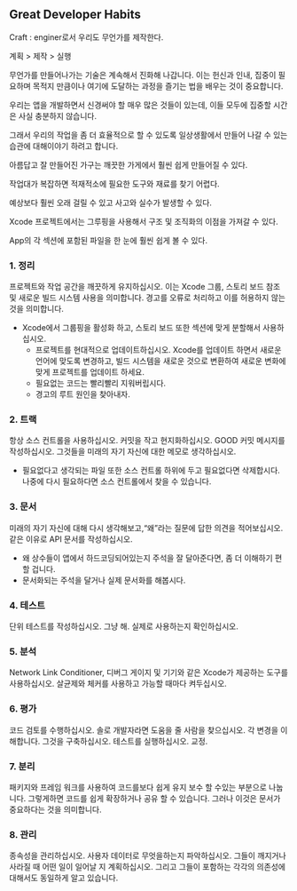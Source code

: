 ## Great Developer Habits

Craft : enginer로서 우리도 무언가를 제작한다.


 계획 > 제작 > 실행

무언가를 만들어나가는 기술은 계속해서 진화해 나갑니다. 이는 헌신과 인내, 집중이 필요하며 목적지 만큼이나 여기에 도달하는 과정을 즐기는 법을 배우는 것이 중요합니다.

우리는 앱을 개발하면서 신경써야 할 매우 많은 것들이 있는데, 이들 모두에 집중할 시간은 사실 충분하지 않습니다.

그래서 우리의 작업을 좀 더 효율적으로 할 수 있도록 일상생활에서 만들어 나갈 수 있는 습관에 대해이야기 하려고 합니다.

아름답고 잘 만들어진 가구는 깨끗한 가게에서 훨씬 쉽게 만들어질 수 있다.



작업대가 복잡하면 적재적소에 필요한 도구와 재료를 찾기 어렵다.

예상보다 훨씬 오래 걸릴 수 있고 사고와 실수가 발생할 수 있다.

Xcode 프로젝트에서는 그루핑을 사용해서 구조 및 조직화의 이점을 가져갈 수 있다.

App의 각 섹션에 포함된 파일을 한 눈에 훨씬 쉽게 볼 수 있다.


### 1. 정리
프로젝트와 작업 공간을 깨끗하게 유지하십시오. 이는 Xcode 그룹, 스토리 보드 참조 및 새로운 빌드 시스템 사용을 의미합니다. 경고를 오류로 처리하고 이를 허용하지 않는 것을 의미합니다.

* Xcode에서 그룹핑을 활성화 하고, 스토리 보드 또한 섹션에 맞게 분할해서 사용하십시오.
  * 프로젝트를 현대적으로 업데이트하십시오. Xcode를 업데이트 하면서 새로운 언어에 맞도록 변경하고, 빌드 시스템을 새로운 것으로 변환하여 새로운 변화에 맞게 프로젝트를 업데이트 하세요.
  * 필요없는 코드는 빨리빨리 지워버립시다.
  * 경고의 루트 원인을 찾아내자.


### 2. 트랙 
항상 소스 컨트롤을 사용하십시오. 커밋을 작고 현지화하십시오. GOOD 커밋 메시지를 작성하십시오. 그것들을 미래의 자기 자신에 대한 메모로 생각하십시오.
 - 필요없다고 생각되는 파일 또한 소스 컨트롤 하위에 두고 필요없다면 삭제합시다. 나중에 다시 필요하다면 소스 컨트롤에서 찾을 수 있습니다.


### 3. 문서 
미래의 자기 자신에 대해 다시 생각해보고,“왜”라는 질문에 답한 의견을 적어보십시오. 같은 이유로 API 문서를 작성하십시오.
  - 왜 상수들이 앱에서 하드코딩되어있는지 주석을 잘 달아준다면, 좀 더 이해하기 편할 겁니다.
  - 문서화되는 주석을 달거나 실제 문서화를 해봅시다.

### 4. 테스트 
단위 테스트를 작성하십시오. 그냥 해. 실제로 사용하는지 확인하십시오.

### 5. 분석 
Network Link Conditioner, 디버그 게이지 및 기기와 같은 Xcode가 제공하는 도구를 사용하십시오. 살균제와 체커를 사용하고 가능할 때마다 켜두십시오.


### 6. 평가 
코드 검토를 수행하십시오. 솔로 개발자라면 도움을 줄 사람을 찾으십시오. 각 변경을 이해합니다. 그것을 구축하십시오. 테스트를 실행하십시오. 교정.

### 7. 분리 
패키지와 프레임 워크를 사용하여 코드를보다 쉽게 유지 보수 할 수있는 부분으로 나눕니다. 그렇게하면 코드를 쉽게 확장하거나 공유 할 수 있습니다.
그러나 이것은 문서가 중요하다는 것을 의미합니다.

### 8. 관리 
종속성을 관리하십시오. 사용자 데이터로 무엇을하는지 파악하십시오. 그들이 깨지거나 사라질 때 어떤 일이 일어날 지 계획하십시오. 그리고 그들이 포함하는 각각의 의존성에 대해서도 동일하게 알고 있습니다.
